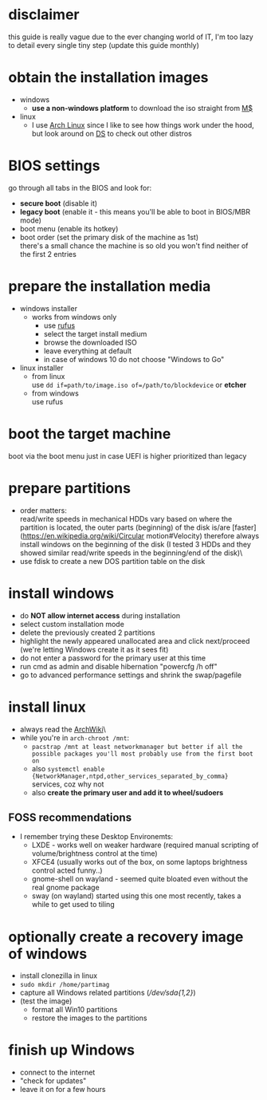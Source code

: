 # disclaimer
this guide is really vague due to the ever changing world of IT, I'm too lazy to detail every single tiny step (update this guide monthly)

# obtain the installation images
 - windows
   - **use a non-windows platform** to download the iso straight from [M$](https://www.microsoft.com/software-download)
 - linux
   - I use [Arch Linux](https://archlinux.org/download/) since I like to see how things work under the hood, but look around on [DS](https://distrowatch.com/) to check out other distros

# BIOS settings
go through all tabs in the BIOS and look for:
 - **secure boot** (disable it)
 - **legacy boot** (enable it - this means you'll be able to boot in BIOS/MBR mode)
 - boot menu (enable its hotkey)
 - boot order (set the primary disk of the machine as 1st)\
there's a small chance the machine is so old you won't find neither of the first 2 entries

# prepare the installation media
 - windows installer
   - works from windows only
     - use [rufus](https://rufus.ie)
     - select the target install medium
     - browse the downloaded ISO
     - leave everything at default
     - in case of windows 10 do not choose "Windows to Go"
 - linux installer
   - from linux\
     use `dd if=path/to/image.iso of=/path/to/blockdevice` or **etcher**
   - from windows\
     use rufus

# boot the target machine
boot via the boot menu just in case UEFI is higher prioritized than legacy

# prepare partitions
 - order matters:\
   read/write speeds in mechanical HDDs vary based on where the partition is located, the outer parts (beginning) of the disk is/are [faster](https://en.wikipedia.org/wiki/Circular motion#Velocity) therefore always install windows on the beginning of the disk (I tested 3 HDDs and they showed similar read/write speeds in the beginning/end of the disk)\
 - use fdisk to create a new DOS partition table on the disk

# install windows
 - do **NOT allow internet access** during installation
 - select custom installation mode
 - delete the previously created 2 partitions
 - highlight the newly appeared unallocated area and click next/proceed (we're letting Windows create it as it sees fit)
 - do not enter a password for the primary user at this time
 - run cmd as admin and disable hibernation "powercfg /h off"
 - go to advanced performance settings and shrink the swap/pagefile

# install linux
 - always read the [ArchWiki](https://wiki.archlinux.org/title/installation_guide)\
 - while you're in `arch-chroot /mnt`:
   - `pacstrap /mnt at least networkmanager but better if all the possible packages you'll most probably use from the first boot on`
   - also `systemctl enable {NetworkManager,ntpd,other_services_separated_by_comma}` services, coz why not
   - also **create the primary user and add it to wheel/sudoers**
## FOSS recommendations
 - I remember trying these Desktop Environemts:
   - LXDE - works well on weaker hardware (required manual scripting of volume/brightness control at the time)
   - XFCE4 (usually works out of the box, on some laptops brightness control acted funny..)
   - gnome-shell on wayland - seemed quite bloated even without the real gnome package
   - sway (on wayland) started using this one most recently, takes a while to get used to tiling

# optionally create a recovery image of windows
 - install clonezilla in linux
 - `sudo mkdir /home/partimag`
 - capture all Windows related partitions (*/dev/sda{1,2}*)
 - (test the image)
   - format all Win10 partitions
   - restore the images to the partitions

# finish up Windows
 - connect to the internet
 - "check for updates"
 - leave it on for a few hours
